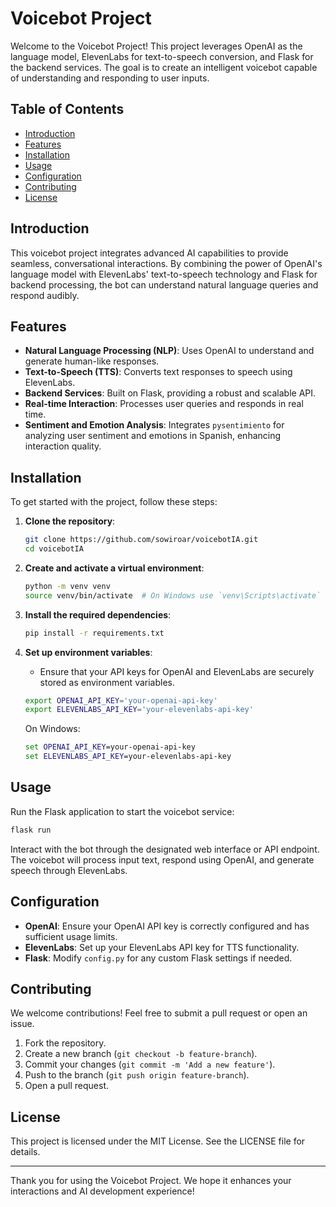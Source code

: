 # Voicebot Project

Welcome to the Voicebot Project! This project leverages OpenAI as the language model, ElevenLabs for text-to-speech conversion, and Flask for the backend services. The goal is to create an intelligent voicebot capable of understanding and responding to user inputs.

## Table of Contents
- [Introduction](#introduction)
- [Features](#features)
- [Installation](#installation)
- [Usage](#usage)
- [Configuration](#configuration)
- [Contributing](#contributing)
- [License](#license)

## Introduction
This voicebot project integrates advanced AI capabilities to provide seamless, conversational interactions. By combining the power of OpenAI's language model with ElevenLabs' text-to-speech technology and Flask for backend processing, the bot can understand natural language queries and respond audibly.

## Features
- **Natural Language Processing (NLP)**: Uses OpenAI to understand and generate human-like responses.
- **Text-to-Speech (TTS)**: Converts text responses to speech using ElevenLabs.
- **Backend Services**: Built on Flask, providing a robust and scalable API.
- **Real-time Interaction**: Processes user queries and responds in real time.
- **Sentiment and Emotion Analysis**: Integrates `pysentimiento` for analyzing user sentiment and emotions in Spanish, enhancing interaction quality.

## Installation
To get started with the project, follow these steps:

1. **Clone the repository**:
   ```bash
   git clone https://github.com/sowiroar/voicebotIA.git
   cd voicebotIA
   ```

2. **Create and activate a virtual environment**:
   ```bash
   python -m venv venv
   source venv/bin/activate  # On Windows use `venv\Scripts\activate`
   ```

3. **Install the required dependencies**:
   ```bash
   pip install -r requirements.txt
   ```

4. **Set up environment variables**:
   - Ensure that your API keys for OpenAI and ElevenLabs are securely stored as environment variables.
   ```bash
   export OPENAI_API_KEY='your-openai-api-key'
   export ELEVENLABS_API_KEY='your-elevenlabs-api-key'
   ```
   On Windows:
   ```cmd
   set OPENAI_API_KEY=your-openai-api-key
   set ELEVENLABS_API_KEY=your-elevenlabs-api-key
   ```

## Usage
Run the Flask application to start the voicebot service:
```bash
flask run
```

Interact with the bot through the designated web interface or API endpoint. The voicebot will process input text, respond using OpenAI, and generate speech through ElevenLabs.

## Configuration
- **OpenAI**: Ensure your OpenAI API key is correctly configured and has sufficient usage limits.
- **ElevenLabs**: Set up your ElevenLabs API key for TTS functionality.
- **Flask**: Modify `config.py` for any custom Flask settings if needed.

## Contributing
We welcome contributions! Feel free to submit a pull request or open an issue.

1. Fork the repository.
2. Create a new branch (`git checkout -b feature-branch`).
3. Commit your changes (`git commit -m 'Add a new feature'`).
4. Push to the branch (`git push origin feature-branch`).
5. Open a pull request.

## License
This project is licensed under the MIT License. See the LICENSE file for details.

---
Thank you for using the Voicebot Project. We hope it enhances your interactions and AI development experience!
